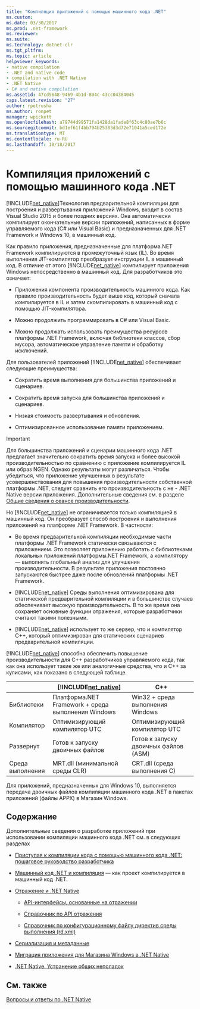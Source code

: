 ```yaml
---
title: "Компиляция приложений с помощью машинного кода .NET"
ms.custom: 
ms.date: 03/30/2017
ms.prod: .net-framework
ms.reviewer: 
ms.suite: 
ms.technology: dotnet-clr
ms.tgt_pltfrm: 
ms.topic: article
helpviewer_keywords:
- native compilation
- .NET and native code
- compilation with .NET Native
- .NET Native
- C# and native compilation
ms.assetid: 47cd5648-9469-4b1d-804c-43cc04384045
caps.latest.revision: "27"
author: rpetrusha
ms.author: ronpet
manager: wpickett
ms.openlocfilehash: a79744d99571fa1428da1fade8f63c4c80ae7b6c
ms.sourcegitcommit: bd1ef61f4bb794b25383d3d72e71041a5ced172e
ms.translationtype: MT
ms.contentlocale: ru-RU
ms.lasthandoff: 10/18/2017
---
```

# <a name="compiling-apps-with-net-native"></a>Компиляция приложений с помощью машинного кода .NET
[!INCLUDE[net_native](../../../includes/net-native-md.md)]Технология предварительной компиляции для построения и развертывания приложений Windows, входит в состав Visual Studio 2015 и более поздних версиях. Она автоматически компилирует окончательные версии приложений, написанных в форме управляемого кода (C# или Visual Basic) и предназначенных для .NET Framework и Windows 10, в машинный код.  
  
 Как правило приложения, предназначенные для платформа.NET Framework компилируются в промежуточный язык (IL). Во время выполнения JIT-компилятор преобразует инструкции IL в машинный код. В отличие от этого [!INCLUDE[net_native](../../../includes/net-native-md.md)] компилирует приложения Windows непосредственно в машинный код. Для разработчиков это означает:  
  
-   Приложения компонента производительность машинного кода. Как правило производительность будет выше код, который сначала компилируется в IL и затем скомпилировать в машинный код с помощью JIT-компилятора. 
  
-   Можно продолжить программировать в C# или Visual Basic.  
  
-   Можно продолжать использовать преимущества ресурсов платформы .NET Framework, включая библиотеки классов, сбор мусора, автоматическое управление памяти и обработку исключений.  
  
 Для пользователей приложений [!INCLUDE[net_native](../../../includes/net-native-md.md)] обеспечивает следующие преимущества:  
  
-   Сократить время выполнения для большинства приложений и сценариев.
  
-   Сократить время запуска для большинства приложений и сценариев. 
  
-   Низкая стоимость развертывания и обновления.  
  
-   Оптимизированное использование памяти приложением.  

> [!IMPORTANT]
> Для большинства приложений и сценарии машинного кода .NET предлагает значительно сократить время запуска и более высокой производительностью по сравнению с приложение компилируется IL или образ NGEN. Однако результаты могут различаться. Чтобы убедиться, что приложение улучшенных в результате усовершенствования для повышения производительности собственной платформы .NET, следует сравнить его производительность с не - .NET Native версии приложения. Дополнительные сведения см. в разделе [Общие сведения о сеансе производительности](https:/docs.microsoft.com/visualstudio/profiling/performance-session-overview).
 
Но [!INCLUDE[net_native](../../../includes/net-native-md.md)] не ограничивается только компиляцией в машинный код. Он преобразует способ построения и выполнения приложений на платформе .NET Framework. В частности:  
  
-   Во время предварительной компиляции необходимые части платформы .NET Framework статически связываются с приложением. Это позволяет приложению работать с библиотеками локальных приложений платформы.NET Framework, а компилятору — выполнять глобальный анализ для улучшения производительности. В результате приложения постоянно запускаются быстрее даже после обновлений платформы .NET Framework.  
  
-   [!INCLUDE[net_native](../../../includes/net-native-md.md)] Среды выполнения оптимизирована для статической предварительной компиляции и в большинстве случаев обеспечивает высокую производительность. В то же время она сохраняет основные функции отражения, которые разработчики считают такими полезными.  
  
-   [!INCLUDE[net_native](../../../includes/net-native-md.md)] использует то же сервер, что и компилятор C++, который оптимизирован для статических сценариев предварительной компиляции.  
  
 [!INCLUDE[net_native](../../../includes/net-native-md.md)] способна обеспечить повышение производительности для C++ разработчиков управляемого кода, так как она использует такие же или аналогичные средства, что и C++ за кулисами, как показано в следующей таблице.  
  
||[!INCLUDE[net_native](../../../includes/net-native-md.md)]|C++|  
|-|----------------------------------------------------------------|-----------|  
|Библиотеки|Платформа.NET Framework + среда выполнения Windows|Win32 + среда выполнения Windows|  
|Компилятор|Оптимизирующий компилятор UTC|Оптимизирующий компилятор UTC|  
|Развернут|Готов к запуску двоичных файлов|Готов к запуску двоичных файлов (ASM)|  
|Среда выполнения|MRT.dll (минимальной среды CLR)|CRT.dll (среда выполнения C)|  
  
 Для приложений, предназначенных для Windows 10, выполняется передача двоичных файлов компиляции машинного кода .NET в пакетах приложений (файлы APPX) в Магазин Windows.  
  
## <a name="in-this-section"></a>Содержание  
 Дополнительные сведения о разработке приложений при использовании компиляции машинного кода .NET см. в следующих разделах  
  
-   [Приступая к компиляции кода с помощью машинного кода .NET: пошаговое руководство разработчика](../../../docs/framework/net-native/getting-started-with-net-native.md)  
  
-   [Машинный код .NET и компиляция](../../../docs/framework/net-native/net-native-and-compilation.md) — как проект компилируется в машинный код .NET.  
  
-   [Отражение и .NET Native](../../../docs/framework/net-native/reflection-and-net-native.md)  
  
    -   [API-интерфейсы, основанные на отражении](../../../docs/framework/net-native/apis-that-rely-on-reflection.md)  
  
    -   [Справочник по API отражения](../../../docs/framework/net-native/net-native-reflection-api-reference.md)  
  
    -   [Справочник по конфигурационному файлу директив среды выполнения (rd.xml)](../../../docs/framework/net-native/runtime-directives-rd-xml-configuration-file-reference.md)  
  
-   [Сериализация и метаданные](../../../docs/framework/net-native/serialization-and-metadata.md)  
  
-   [Миграция приложения для Магазина Windows в .NET Native](../../../docs/framework/net-native/migrating-your-windows-store-app-to-net-native.md)  
  
-   [.NET Native. Устранение общих неполадок](../../../docs/framework/net-native/net-native-general-troubleshooting.md)  
  
## <a name="see-also"></a>См. также  
 [Вопросы и ответы по .NET Native](http://msdn.microsoft.com/vstudio/dn642499.aspx)
